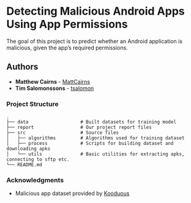 # Detecting Malicious Android Apps Using App Permissions
The goal of this project is to predict whether an Android application is malicious, given
the app’s required permissions.

## Authors
* **Matthew Cairns** - [MattCairns](https://github.com/MattCairns)
* **Tim Salomonssons** - [tsalomon](https://github.com/tsalomon)


### Project Structure

    .
    ├── data                   # Built datasets for training model
    ├── report                 # Our project report files
    ├── src                    # Source files
    │   ├── algorithms         # Algorithms used for training dataset
    │   ├── process            # Scripts for building dataset and downloading apks
    │   └── utils              # Basic utilities for extracting apks, connecting to sftp etc.
    └── README.md

### Acknowledgments
* Malicious app dataset provided by [Kooduous](https://koodous.com/)
